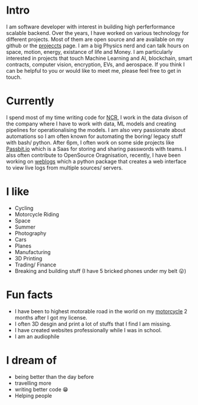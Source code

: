 
# Intro

I am software developer with interest in building high perferformance scalable backend. Over the years, I have worked on various technology for
different projects. Most of them are open source and are available on my github or the [projeccts]('https://nishantsethi.com/projects/') page. I am a big Physics nerd and can talk hours on
space, motion, energy, existance of life and Money. I am particularly interested in projects that touch Machine Learning and AI, blockchain, smart contracts, computer vision, encryption, EVs, and aerospace. If you think I can be helpful to you or would like to meet me, please feel free to get in touch.

# Currently
I spend most of my time writing code for [NCR](https://ncr.com), I work in the data divison of the company where I have to work with data, ML models and creating pipelines for operationalising the models. I am also very passionate about automations so I am often known for automating the boring/ legacy stuff with bash/ python. After 6pm, I often work on some side projects like [Passbit.io](https://passbit.io) which is a Saas for storing and sharing passwords with teams. I alss often contribute to OpenSource Oragnisation, recently, I have been working on [weblogs](https://pypi.org/project/weblogs/) which a python package that creates a web interface to view live logs from multiple sources/ servers.

# I like

- Cycling
- Motorcycle Riding
- Space
- Summer
- Photography
- Cars
- Planes
- Manufacturing
- 3D Printing
- Trading/ Finance
- Breaking and building stuff (I have 5 bricked phones under my belt 😛)


# Fun facts

- I have been to highest motorable road in the world on my [motorcycle](https://www.tvsmotor.com/tvs-apache/Apache-RTR-180) 2 months after I got my license.
- I often 3D desgin and print a lot of stuffs that I find I am missing.
- I have created websites professionally while I was in school.
- I am an audiophile

# I dream of

- being better than the day before
- travelling more
- writing better code 😁
- Helping people


